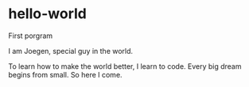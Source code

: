 # hello-world
First porgram 

I am Joegen, special guy in the world.

To learn how to make the world better, I learn to code.
Every big dream begins from small.
So here I come.
